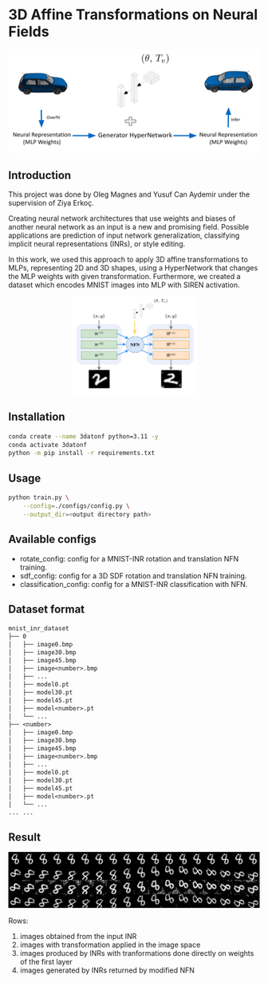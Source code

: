 # 3D Affine Transformations on Neural Fields

![idea](./media/idea.png)

## Introduction

This project was done by Oleg Magnes and Yusuf Can Aydemir under the supervision of Ziya Erkoç.

Creating neural network architectures that use weights and biases of another neural network as an input is a new and promising field. Possible applications are prediction of input network generalization, classifying implicit neural representations (INRs), or style editing. 

In this work, we used this approach to apply 3D affine transformations to MLPs, representing 2D and 3D shapes, using a HyperNetwork that changes the MLP weights with given transformation. Furthermore, we created a dataset which encodes MNIST images into MLP with SIREN activation.

<p align="center">
<img src="./media/nfn_mod.png" alt="image" width="50%" height="auto">
</p>

## Installation

```bash
conda create --name 3datonf python=3.11 -y
conda activate 3datonf
python -m pip install -r requirements.txt
```

## Usage
```bash
python train.py \
    --config=./configs/config.py \
    --output_dir=<output directory path>
```


## Available configs
- rotate_config: config for a MNIST-INR rotation and translation NFN training.
- sdf_config: config for a 3D SDF rotation and translation NFN training.
- classification_config:  config for a MNIST-INR classification with NFN.


## Dataset format
```
mnist_inr_dataset
├── 0
│   ├── image0.bmp
│   ├── image30.bmp
│   ├── image45.bmp
│   ├── image<number>.bmp
│   ├── ...
│   ├── model0.pt
│   ├── model30.pt
│   ├── model45.pt
│   ├── model<number>.pt
│   └── ...
├── <number>
│   ├── image0.bmp
│   ├── image30.bmp
│   ├── image45.bmp
│   ├── image<number>.bmp
│   ├── ...
│   ├── model0.pt
│   ├── model30.pt
│   ├── model45.pt
│   ├── model<number>.pt
│   └── ...
... ...
```

## Result

![Original | ground truth | ours](./media/sample1.jpeg)

Rows:
1. images obtained from the input INR
2. images with transformation applied in the image space
3. images produced by INRs with tranformations done directly on weights of the first layer
4. images generated by INRs returned by modified NFN